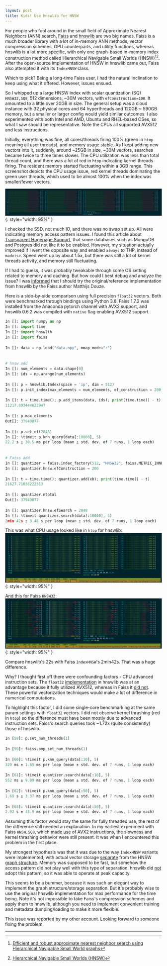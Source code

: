 ```yaml
---
layout: post
title: Kids! Use hnswlib for HNSW
---
```


For people who fool around in the small field of Approximate Nearest Neighbors (ANN) search, [Faiss](https://github.com/facebookresearch/faiss) and [hnswlib](https://github.com/nmslib/hnswlib) are two big names. Faiss is a much broader library with a lot of in-memory ANN methods, vector compression schemes, GPU counterparts, and utility functions, whereas hnswlib is a lot more specific, with only one graph-based in-memory index construction method called Hierarchical Navigable Small Worlds (HNSW)[^1][^2]. After the open-source implementation of HNSW in hnswlib came out, Faiss also attempted it with its `IndexHNSW` class.

Which to pick? Being a long-time Faiss user, I had the natural inclination to keep using what it offered. However, issues ensued.

<!--more-->

So I whipped up a large HNSW index with scalar quantization (SQ) `HNSW32,SQ8`, 512 dimensions, ~30M vectors, with `efConstruction=100`. It amounted to a little over 20GB in size. The general setup was a cloud instance with 32 physical cores and 64 hyperthreads and 120GB ~ 590GB memory, but a smaller or larger config would yield similar outcomes. I also experimented with both Intel and AMD, Ubuntu and RHEL-based OSes, so what I saw should be representative. Note the CPUs all supported AVX512 and less instructions.

Initially, everything was fine, all cores/threads firing 100% (green in `htop` meaning all user threads), and memory usage stable. As I kept adding new vectors into it, suddenly, around ~25GB in size, ~30M vectors, searches became twice to three times slower. The CPU utilization was less than total thread count, and there was a lot of red in `htop` indicating kernel threads firing. The resident memory started fluctuating within a 3GB range. This screenshot depicts the CPU usage issue, red kernel threads dominating the green user threads, which used to be almost 100% when the index was smaller/fewer vectors.

![img](/public/imgs/hnswlib/htop0.png){: style="width: 95%" }

I checked the SSD, not much IO, and there was no swap set up. All were indicating memory access pattern issues. I found this article about [Transparent Hugepage Support](https://www.kernel.org/doc/html/latest/admin-guide/mm/transhuge.html), that some databases such as MongoDB and Postgres did not like it to be enabled. However, my situation actually improved if I went the opposite way and enabled `always` to THP, instead of `madvise`. Speed went up by about 1.5x, but there was still a lot of kernel threads activity, and memory still fluctuating.

If I had to guess, it was probably tweakable through some OS setting related to memory and caching. But how could I best debug and analyze the issue? I was [informed](https://github.com/facebookresearch/faiss/issues/2490#issuecomment-1256549270) that I should try the original/reference implementation from hnswlib by the Faiss author Matthijs Douze.

Here is a side-by-side comparison using full precision `float32` vectors. Both were benchmarked through bindings using Python 3.8. Faiss 1.7.2 was installed from the Anaconda pytorch channel with AVX2 support, and hnswlib 0.6.2 was compiled with `native` flag enabling AVX512 support.

```python
In []: import numpy as np
In []: import time
In []: import hnswlib
In []: import faiss

In []: data = np.load("data.npy", mmap_mode="r")


# hnsw add
In []: num_elements = data.shape[0]
In []: ids = np.arange(num_elements)

In []: p = hnswlib.Index(space = 'ip', dim = 512)
In []: p.init_index(max_elements = num_elements, ef_construction = 200, M = 32)

In []: t = time.time(); p.add_items(data, ids); print(time.time() - t)
11217.803444623947

In []: p.max_elements
Out[]: 37949877

In []: p.set_ef(2048)
In []: %timeit p.knn_query(data[:10000], 5)
22.2 s ± 30.5 ms per loop (mean ± std. dev. of 7 runs, 1 loop each)


# Faiss add
In []: quantizer = faiss.index_factory(512, "HNSW32", faiss.METRIC_INNER_PRODUCT)
In []: quantizer.hnsw.efConstruction = 200

In []: t = time.time(); quantizer.add(xb); print(time.time() - t)
21627.71038222313

In []: quantizer.ntotal
Out[]: 37949877

In []: quantizer.hnsw.efSearch = 2048
In []: %timeit quantizer.search(data[:10000], 5)
2min 42s ± 3.48 s per loop (mean ± std. dev. of 7 runs, 1 loop each)
```

This was what CPU usage looked like in `htop` for hnswlib:
![img](/public/imgs/hnswlib/htop1.png){: style="width: 95%" }

And this for Faiss `HNSW32`:
![img](/public/imgs/hnswlib/htop2.png){: style="width: 95%" }

Compare hnswlib's 22s with Faiss `IndexHNSW`'s 2min42s. That was a huge difference.

Why? I thought first off there were confounding factors - CPU advanced instruction sets. The `float32` [implementation](https://github.com/nmslib/hnswlib/blob/v0.6.2/hnswlib/space_ip.h#L328) in hnswlib was at an advantage because it fully utilized AVX512, whereas in Faiss it [did not](https://github.com/facebookresearch/faiss/blob/v1.7.2/faiss/IndexHNSW.cpp). These powerful vectorization techniques would make a lot of difference in numerical computations.

To highlight this factor, I did some single-core benchmarking at the same param settings with `float32` vectors. I did not observe kernel thrashing (red in `htop`) so the difference must have been mostly due to advanced instruction sets. Faiss's search queries took ~1.72x (quite consistently) those of hnswlib.

```python
In [58]: p.set_num_threads(1)

In [59]: faiss.omp_set_num_threads(1)

In [60]: %timeit p.knn_query(data[:10], 5)
320 ms ± 1.65 ms per loop (mean ± std. dev. of 7 runs, 1 loop each)

In [61]: %timeit quantizer.search(data[:10], 5)
552 ms ± 9.09 ms per loop (mean ± std. dev. of 7 runs, 1 loop each)

In [62]: %timeit p.knn_query(data[:50], 5)
1.69 s ± 3.37 ms per loop (mean ± std. dev. of 7 runs, 1 loop each)

In [63]: %timeit quantizer.search(data[:50], 5)
2.92 s ± 43.9 ms per loop (mean ± std. dev. of 7 runs, 1 loop each)
```

Assuming this factor would stay the same for fully threaded use, the rest of the difference still needed an explanation. In my earliest experiment with Faiss `HNSW,SQ8`, which [made use](https://github.com/facebookresearch/faiss/blob/v1.7.2/faiss/impl/ScalarQuantizer.cpp#L74) of AVX2 instructions, the slowness and kernel thrashing behavior were still present. It was when I encountered this problem in the first place.

My strongest hypothesis was that it was due to the way `IndexHNSW` variants were implemented, with actual vector storage [separate](https://github.com/facebookresearch/faiss/blob/v1.7.2/faiss/IndexHNSW.cpp#L899-L945) from the HNSW [graph structure](https://github.com/facebookresearch/faiss/blob/v1.7.2/faiss/impl/HNSW.h#L38). Memory was supposed to be fast, but somehow the access pattern did not play well with this type of separation. hnswlib did [not](https://github.com/nmslib/hnswlib/blob/v0.6.2/hnswlib/hnswalg.h#L32) adopt this pattern, so it was able to operate at peak capacity.

This seems to be a bummer, because it was such an elegant way to implement the graph structure/storage separation. But it's probably wise to use the original hnswlib implementation for max performance for the time being. Note it's not impossible to take Faiss's compression schemes and apply them to hnswlib, although you need to implement convenient training and metadata dumping/loading to make it more flexible.

This issue was [reported](https://github.com/facebookresearch/faiss/issues/2490) by my other account. Looking forward to someone fixing the problem.

------
[^1]: [Efficient and robust approximate nearest neighbor search using Hierarchical Navigable Small World graphs](https://arxiv.org/abs/1603.09320)
[^2]: [Hierarchical Navigable Small Worlds (HNSW)](https://www.pinecone.io/learn/hnsw/)
